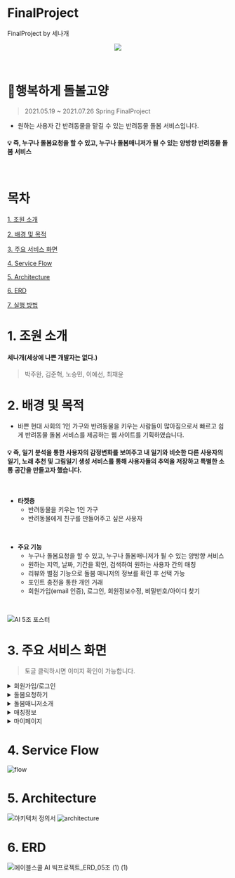# FinalProject
FinalProject by 세나개

<p align="center">
 <img src="https://user-images.githubusercontent.com/110036792/181253203-6ca9a1ca-21b7-42c3-b380-4319e9cdc50e.png"> 
</p>




&nbsp;
# :blue_book:행복하게 돌볼고양
> 2021.05.19 ~ 2021.07.26 Spring FinalProject
* 원하는 사용자 간 반려동물을 맡길 수 있는 반려동물 돌봄 서비스입니다.
#### :bulb: 즉, 누구나 돌봄요청을 할 수 있고, 누구나 돌봄매니저가 될 수 있는 양방향 반려동물 돌봄 서비스
&nbsp;
# 목차
[1. 조원 소개](#1-조원-소개)

[2. 배경 및 목적](#2-배경-및-목적)

[3. 주요 서비스 화면](#3-주요-서비스-화면)

[4. Service Flow](#4-service-flow)

[5. Architecture](#5-architecture)

[6. ERD](#6-erd)

[7. 실행 방법](#7-실행-방법)


# 1. 조원 소개
#### 세나개(세상에 나쁜 개발자는 없다.)
>  박주완, 김준혁, 노승민, 이예선, 최재윤

# 2. 배경 및 목적
* 바쁜 현대 사회의 1인 가구와 반려동물을 키우는 사람들이 많아짐으로서 빠르고 쉽게 반려동물 돌봄 서비스를 제공하는 웹 사이트를 기획하였습니다.
#### :bulb: 즉, 일기 분석을 통한 사용자의 감정변화를 보여주고 내 일기와 비슷한 다른 사용자의 일기, 노래 추천 및 그림일기 생성 서비스를 통해 사용자들의 추억을 저장하고 특별한 소통 공간을 만들고자 했습니다.
&nbsp;
* **타켓층**
  * 반려동물을 키우는 1인 가구
  * 반려동물에게 친구를 만들어주고 싶은 사용자


&nbsp;

* **주요 기능**
  * 누구나 돌봄요청을 할 수 있고, 누구나 돌봄매니저가 될 수 있는 양방향 서비스
  * 원하는 지역, 날짜, 기간을 확인, 검색하여 원하는 사용자 간의 매칭
  * 리뷰와 별점 기능으로 돌봄 매니저의 정보를 확인 후 선택 가능
  * 포인트 충전을 통한 개인 거래
  * 회원가입(email 인증), 로그인, 회원정보수정, 비밀번호/아이디 찾기

  
&nbsp;

![AI 5조 포스터](https://user-images.githubusercontent.com/90138160/167758253-69d4e3f3-6b39-4930-8aea-15feef5c145e.jpg)

# 3. 주요 서비스 화면
> 토글 클릭하시면 이미지 확인이 가능합니다.
<details>
    <summary>회원가입/로그인</summary>
 
![회원가입,로그인](https://user-images.githubusercontent.com/110036792/185933984-fdf85689-3a74-4800-b72c-c1b5cbde52d7.png)
 

 
</details>
<details>
    <summary>돌봄요청하기</summary>
 
![돌봄요청하기](https://user-images.githubusercontent.com/110036792/185927103-b9f04d0e-8494-4a6a-ac2e-a6289909f8c6.png)

 <summary>글작성/글 보기</summary>
 
![글작성,내용](https://user-images.githubusercontent.com/110036792/185933978-2d5a0bea-7f36-4df0-9cfa-86f94f7d2159.png)

 <summary>댓글/매니저정보</summary>
 
![댓글, 정보](https://user-images.githubusercontent.com/110036792/185933980-67da29d0-732d-4deb-b534-90d6695ff680.png)

</details>
<details>
    <summary>돌봄매니저소개</summary>
 
![돌봄매니처소개](https://user-images.githubusercontent.com/110036792/185927111-fe02bde7-5a59-416f-867f-a0d5556e427b.png) 
 
</details>

<details>
    <summary>매칭정보</summary>
 
![매칭정보](https://user-images.githubusercontent.com/110036792/185933981-4d3fd167-6fb7-46ad-a97e-600c0952d6b3.png) 

</details>

<details>
    <summary>마이페이지</summary>
 
![localhost_8080_mypage](https://user-images.githubusercontent.com/110036792/185930820-127dd02d-1c29-4439-922b-4d0ad99057bf.png) 

</details>


# 4. Service Flow
![flow](https://user-images.githubusercontent.com/110036792/185933966-cb931ec5-20b9-40a9-8215-7a5e5b3064b2.png)


# 5. Architecture
![아키텍처 정의서](https://user-images.githubusercontent.com/45118610/167749427-fdfed6e1-6316-4c36-94a0-27e96ad70f84.PNG)
![architecture](https://user-images.githubusercontent.com/29485153/167747788-55849e07-8379-4d9a-9a93-e36383704e56.png)

# 6. ERD
![에이블스쿨 AI 빅프로젝트_ERD_05조 (1) (1)](https://user-images.githubusercontent.com/66732995/167747338-8f355dcc-b2aa-48c0-a31e-b95080965fb0.png)


